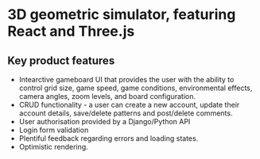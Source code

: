 # 3D geometric simulator, featuring React and Three.js


## Key product features
- Intearctive gameboard UI that provides the user with the ability to control grid size, game speed, game conditions, environmental effects, camera angles, zoom levels, and board configuration.
- CRUD functionality - a user can create a new account, update their account details, save/delete patterns and post/delete comments.
- User authorisation provided by a Django/Python API
- Login form validation
- Plentiful feedback regarding errors and loading states.
- Optimistic rendering.